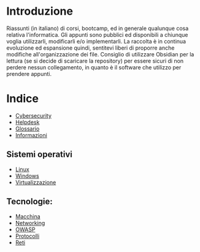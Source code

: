 # Introduzione
Riassunti (in italiano) di corsi, bootcamp, ed in generale qualunque cosa relativa l'informatica. Gli appunti sono pubblici ed disponibili a chiunque voglia utilizzarli, modificarli e/o implementarli.
La raccolta è in continua evoluzione ed espansione quindi, sentitevi liberi di proporre anche modifiche all'organizzazione dei file.
Consiglio di utilizzare Obsidian per la lettura (se si decide di scaricare la repository) per essere sicuri di non perdere nessun collegamento, in quanto è il software che utilizzo per prendere appunti.
# Indice
- [Cybersecurity](./Cybersecurity.md)
- [Helpdesk](Helpdesk.md)
- [Glossario](./Glossario.md)
- [Informazioni](./Informazioni.md)
## Sistemi operativi
- [Linux](<Linux.md>)
- [Windows](<Windows.md>)
- [Virtualizzazione](<Virtualizzazione.md>)
## Tecnologie:
- [Macchina](./Tecnologie/Macchina.md)
- [Networking](./Tecnologie/Networking.md)
- [OWASP](./Tecnologie/OWASP.md)
- [Protocolli](./Tecnologie/Protocolli.md)
- [Reti](./Tecnologie/Reti.md)
